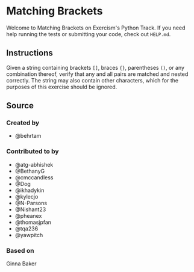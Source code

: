 # Matching Brackets

Welcome to Matching Brackets on Exercism's Python Track.
If you need help running the tests or submitting your code, check out `HELP.md`.

## Instructions

Given a string containing brackets `[]`, braces `{}`, parentheses `()`, or any combination thereof, verify that any and all pairs are matched and nested correctly.
The string may also contain other characters, which for the purposes of this exercise should be ignored.

## Source

### Created by

- @behrtam

### Contributed to by

- @atg-abhishek
- @BethanyG
- @cmccandless
- @Dog
- @ikhadykin
- @kylecjo
- @N-Parsons
- @Nishant23
- @pheanex
- @thomasjpfan
- @tqa236
- @yawpitch

### Based on

Ginna Baker
